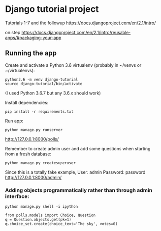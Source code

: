 # Django tutorial project


Tutorials 1-7 and the followup
https://docs.djangoproject.com/en/2.1/intro/


on step
https://docs.djangoproject.com/en/2.1/intro/reusable-apps/#packaging-your-app


## Running the app

Create and activate a Python 3.6 virtualenv (probably in ~/venvs or ~/virtualenvs):

    python3.6 -m venv django-tutorial
    source django-tutorial/bin/activate

(I used Python 3.6.7 but any 3.6.x should work)

Install dependencies:

    pip install -r requirements.txt

Run app:

    python manage.py runserver


http://127.0.0.1:8000/polls/


Remember to create admin user and add some questions when starting from a fresh database:

    python manage.py createsuperuser

Since this is a totally fake example,
User: admin
Password: password
http://127.0.0.1:8000/admin/


### Adding objects programmatically rather than through admin interface:

    python manage.py shell -i ipython

    from polls.models import Choice, Question
    q = Question.objects.get(pk=1)
    q.choice_set.create(choice_text='The sky', votes=0)

